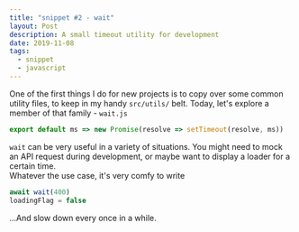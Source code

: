 ```yaml
---
title: "snippet #2 - wait"
layout: Post
description: A small timeout utility for development
date: 2019-11-08
tags:
  - snippet
  - javascript
---
```


One of the first things I do for new projects is to copy over some common utility files,
to keep in my handy `src/utils/` belt. Today, let's explore a member of that family -
`wait.js`

```js
export default ms => new Promise(resolve => setTimeout(resolve, ms))
```

`wait` can be very useful in a variety of situations. You might need to mock an API
request during development, or maybe want to display a loader for a certain time.\
Whatever the use case, it's very comfy to write
```js
await wait(400)
loadingFlag = false
```

...And slow down every once in a while.